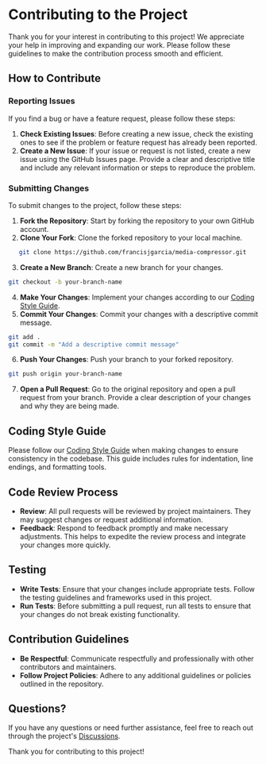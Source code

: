 # Contributing to the Project

Thank you for your interest in contributing to this project! We appreciate your help in improving and expanding our work. Please follow these guidelines to make the contribution process smooth and efficient.

## How to Contribute

### Reporting Issues

If you find a bug or have a feature request, please follow these steps:

1. **Check Existing Issues**: Before creating a new issue, check the existing ones to see if the problem or feature request has already been reported.
2. **Create a New Issue**: If your issue or request is not listed, create a new issue using the GitHub Issues page. Provide a clear and descriptive title and include any relevant information or steps to reproduce the problem.

### Submitting Changes

To submit changes to the project, follow these steps:

1. **Fork the Repository**: Start by forking the repository to your own GitHub account.
2. **Clone Your Fork**: Clone the forked repository to your local machine.
```bash
   git clone https://github.com/francisjgarcia/media-compressor.git
```
3. **Create a New Branch**: Create a new branch for your changes.
```bash
git checkout -b your-branch-name
```
4. **Make Your Changes**: Implement your changes according to our [Coding Style Guide](docs/STYLEGUIDE.md).
5. **Commit Your Changes**: Commit your changes with a descriptive commit message.
```bash
git add .
git commit -m "Add a descriptive commit message"
```
6. **Push Your Changes**: Push your branch to your forked repository.
```bash
git push origin your-branch-name
```
7. **Open a Pull Request**: Go to the original repository and open a pull request from your branch. Provide a clear description of your changes and why they are being made.

## Coding Style Guide

Please follow our [Coding Style Guide](docs/STYLEGUIDE.md) when making changes to ensure consistency in the codebase. This guide includes rules for indentation, line endings, and formatting tools.

## Code Review Process

- **Review**: All pull requests will be reviewed by project maintainers. They may suggest changes or request additional information.
- **Feedback**: Respond to feedback promptly and make necessary adjustments. This helps to expedite the review process and integrate your changes more quickly.

## Testing

- **Write Tests**: Ensure that your changes include appropriate tests. Follow the testing guidelines and frameworks used in this project.
- **Run Tests**: Before submitting a pull request, run all tests to ensure that your changes do not break existing functionality.

## Contribution Guidelines

- **Be Respectful**: Communicate respectfully and professionally with other contributors and maintainers.
- **Follow Project Policies**: Adhere to any additional guidelines or policies outlined in the repository.

## Questions?

If you have any questions or need further assistance, feel free to reach out through the project's [Discussions](https://github.com/francisjgarcia/media-compressor/discussions).

Thank you for contributing to this project!
